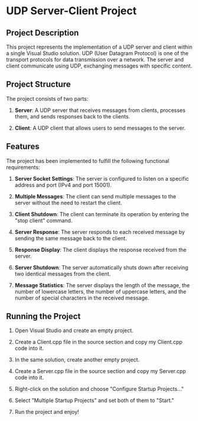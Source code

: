 # UDP Server-Client Project

## Project Description

This project represents the implementation of a UDP server and client within a single Visual Studio solution. UDP (User Datagram Protocol) is one of the transport protocols for data transmission over a network. The server and client communicate using UDP, exchanging messages with specific content.

## Project Structure

The project consists of two parts:

1. **Server**: A UDP server that receives messages from clients, processes them, and sends responses back to the clients.

2. **Client**: A UDP client that allows users to send messages to the server.

## Features

The project has been implemented to fulfill the following functional requirements:

1. **Server Socket Settings**: The server is configured to listen on a specific address and port (IPv4 and port 15001).

2. **Multiple Messages**: The client can send multiple messages to the server without the need to restart the client.

3. **Client Shutdown**: The client can terminate its operation by entering the "stop client" command.

4. **Server Response**: The server responds to each received message by sending the same message back to the client.

5. **Response Display**: The client displays the response received from the server.

6. **Server Shutdown**: The server automatically shuts down after receiving two identical messages from the client.

7. **Message Statistics**: The server displays the length of the message, the number of lowercase letters, the number of uppercase letters, and the number of special characters in the received message.

## Running the Project

1. Open Visual Studio and create an empty project.

2. Create a Client.cpp file in the source section and copy my Client.cpp code into it.

3. In the same solution, create another empty project.

4. Create a Server.cpp file in the source section and copy my Server.cpp code into it.

5. Right-click on the solution and choose "Configure Startup Projects..."

6. Select "Multiple Startup Projects" and set both of them to "Start."

7. Run the project and enjoy!


